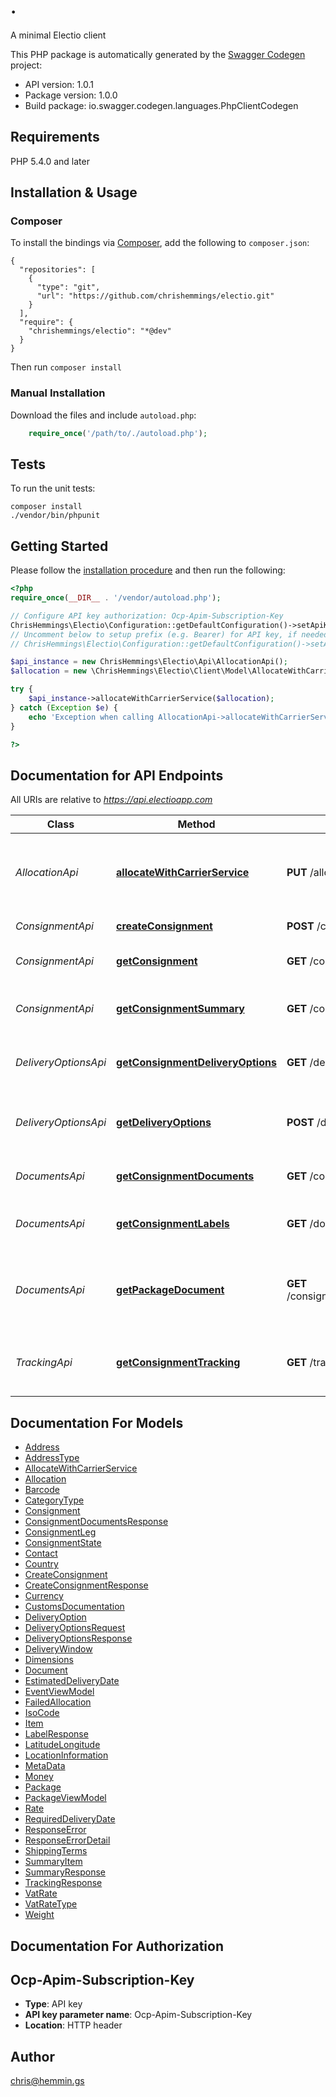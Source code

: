 # .
A minimal Electio client

This PHP package is automatically generated by the [Swagger Codegen](https://github.com/swagger-api/swagger-codegen) project:

- API version: 1.0.1
- Package version: 1.0.0
- Build package: io.swagger.codegen.languages.PhpClientCodegen

## Requirements

PHP 5.4.0 and later

## Installation & Usage
### Composer

To install the bindings via [Composer](http://getcomposer.org/), add the following to `composer.json`:

```
{
  "repositories": [
    {
      "type": "git",
      "url": "https://github.com/chrishemmings/electio.git"
    }
  ],
  "require": {
    "chrishemmings/electio": "*@dev"
  }
}
```

Then run `composer install`

### Manual Installation

Download the files and include `autoload.php`:

```php
    require_once('/path/to/./autoload.php');
```

## Tests

To run the unit tests:

```
composer install
./vendor/bin/phpunit
```

## Getting Started

Please follow the [installation procedure](#installation--usage) and then run the following:

```php
<?php
require_once(__DIR__ . '/vendor/autoload.php');

// Configure API key authorization: Ocp-Apim-Subscription-Key
ChrisHemmings\Electio\Configuration::getDefaultConfiguration()->setApiKey('Ocp-Apim-Subscription-Key', 'YOUR_API_KEY');
// Uncomment below to setup prefix (e.g. Bearer) for API key, if needed
// ChrisHemmings\Electio\Configuration::getDefaultConfiguration()->setApiKeyPrefix('Ocp-Apim-Subscription-Key', 'Bearer');

$api_instance = new ChrisHemmings\Electio\Api\AllocationApi();
$allocation = new \ChrisHemmings\Electio\Client\Model\AllocateWithCarrierService(); // \ChrisHemmings\Electio\Client\Model\AllocateWithCarrierService | Consignment to create

try {
    $api_instance->allocateWithCarrierService($allocation);
} catch (Exception $e) {
    echo 'Exception when calling AllocationApi->allocateWithCarrierService: ', $e->getMessage(), PHP_EOL;
}

?>
```

## Documentation for API Endpoints

All URIs are relative to *https://api.electioapp.com*

Class | Method | HTTP request | Description
------------ | ------------- | ------------- | -------------
*AllocationApi* | [**allocateWithCarrierService**](docs/Api/AllocationApi.md#allocatewithcarrierservice) | **PUT** /allocation/allocateWithCarrierService | Allocate a consignment to a specified delivery service
*ConsignmentApi* | [**createConsignment**](docs/Api/ConsignmentApi.md#createconsignment) | **POST** /consignments | Create a consignment
*ConsignmentApi* | [**getConsignment**](docs/Api/ConsignmentApi.md#getconsignment) | **GET** /consignments/{consignmentReference} | Fetch a consignment by reference
*ConsignmentApi* | [**getConsignmentSummary**](docs/Api/ConsignmentApi.md#getconsignmentsummary) | **GET** /consignments/summary | Fetch a summary of consignment statuses
*DeliveryOptionsApi* | [**getConsignmentDeliveryOptions**](docs/Api/DeliveryOptionsApi.md#getconsignmentdeliveryoptions) | **GET** /deliveryoptions/consignment/{consignmentReference} | Fetch delivery options for a consignment
*DeliveryOptionsApi* | [**getDeliveryOptions**](docs/Api/DeliveryOptionsApi.md#getdeliveryoptions) | **POST** /deliveryoptions | Get delivery options for passed consignment details
*DocumentsApi* | [**getConsignmentDocuments**](docs/Api/DocumentsApi.md#getconsignmentdocuments) | **GET** /consignments/docs/{consignmentReference} | Fetch customs documents
*DocumentsApi* | [**getConsignmentLabels**](docs/Api/DocumentsApi.md#getconsignmentlabels) | **GET** /documents/labels/{consignmentReference} | Fetch labels for a specified consignment
*DocumentsApi* | [**getPackageDocument**](docs/Api/DocumentsApi.md#getpackagedocument) | **GET** /consignments/docs/{customsDocumentType}/{consignmentReference}/{packageReference} | Fetch specific document type for given Parcel and Package
*TrackingApi* | [**getConsignmentTracking**](docs/Api/TrackingApi.md#getconsignmenttracking) | **GET** /tracking/{consignmentReference} | Fetch tracking information for given reference


## Documentation For Models

 - [Address](docs/Model/Address.md)
 - [AddressType](docs/Model/AddressType.md)
 - [AllocateWithCarrierService](docs/Model/AllocateWithCarrierService.md)
 - [Allocation](docs/Model/Allocation.md)
 - [Barcode](docs/Model/Barcode.md)
 - [CategoryType](docs/Model/CategoryType.md)
 - [Consignment](docs/Model/Consignment.md)
 - [ConsignmentDocumentsResponse](docs/Model/ConsignmentDocumentsResponse.md)
 - [ConsignmentLeg](docs/Model/ConsignmentLeg.md)
 - [ConsignmentState](docs/Model/ConsignmentState.md)
 - [Contact](docs/Model/Contact.md)
 - [Country](docs/Model/Country.md)
 - [CreateConsignment](docs/Model/CreateConsignment.md)
 - [CreateConsignmentResponse](docs/Model/CreateConsignmentResponse.md)
 - [Currency](docs/Model/Currency.md)
 - [CustomsDocumentation](docs/Model/CustomsDocumentation.md)
 - [DeliveryOption](docs/Model/DeliveryOption.md)
 - [DeliveryOptionsRequest](docs/Model/DeliveryOptionsRequest.md)
 - [DeliveryOptionsResponse](docs/Model/DeliveryOptionsResponse.md)
 - [DeliveryWindow](docs/Model/DeliveryWindow.md)
 - [Dimensions](docs/Model/Dimensions.md)
 - [Document](docs/Model/Document.md)
 - [EstimatedDeliveryDate](docs/Model/EstimatedDeliveryDate.md)
 - [EventViewModel](docs/Model/EventViewModel.md)
 - [FailedAllocation](docs/Model/FailedAllocation.md)
 - [IsoCode](docs/Model/IsoCode.md)
 - [Item](docs/Model/Item.md)
 - [LabelResponse](docs/Model/LabelResponse.md)
 - [LatitudeLongitude](docs/Model/LatitudeLongitude.md)
 - [LocationInformation](docs/Model/LocationInformation.md)
 - [MetaData](docs/Model/MetaData.md)
 - [Money](docs/Model/Money.md)
 - [Package](docs/Model/Package.md)
 - [PackageViewModel](docs/Model/PackageViewModel.md)
 - [Rate](docs/Model/Rate.md)
 - [RequiredDeliveryDate](docs/Model/RequiredDeliveryDate.md)
 - [ResponseError](docs/Model/ResponseError.md)
 - [ResponseErrorDetail](docs/Model/ResponseErrorDetail.md)
 - [ShippingTerms](docs/Model/ShippingTerms.md)
 - [SummaryItem](docs/Model/SummaryItem.md)
 - [SummaryResponse](docs/Model/SummaryResponse.md)
 - [TrackingResponse](docs/Model/TrackingResponse.md)
 - [VatRate](docs/Model/VatRate.md)
 - [VatRateType](docs/Model/VatRateType.md)
 - [Weight](docs/Model/Weight.md)


## Documentation For Authorization


## Ocp-Apim-Subscription-Key

- **Type**: API key
- **API key parameter name**: Ocp-Apim-Subscription-Key
- **Location**: HTTP header


## Author

chris@hemmin.gs



